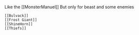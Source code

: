 Like the [[MonsterManuel]] But only for beast and some enemies
	
	[[Bulvack]]
	[[Frost Giant]]
	[[ShineHorn]]
	[[Thiefs]]
	